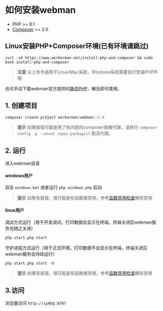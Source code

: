 # 如何安装webman

* PHP >= 8.1
* [Composer](https://getcomposer.org/) >= 2.0


## Linux安装PHP+Composer环境(已有环境请跳过)
```
curl -sO https://www.workerman.net/install-php-and-composer && sudo bash install-php-and-composer
```
> **注意**
> 以上命令适用于Linux/Mac系统，Windows系统需要自行安装PHP环境

也可手动下载webman官方提供的[静态PHP](https://www.workerman.net/download)，解压即可使用。

## 1. 创建项目

```php
composer create-project workerman/webman:~2.0
```

> **提示**
> 如果报错可能是用了有问题的composer镜像代理，请执行 `composer config -g --unset repos.packagist` 取消代理。

## 2. 运行

进入webman目录   

#### windows用户
双击 `windows.bat` 或者运行 `php windows.php` 启动

> **提示**
> 如果有报错，很可能是有函数被禁用，参考[函数禁用检查](others/disable-function-check.md)解除禁用

#### linux用户
调试方式运行（用于开发调试，打印数据会显示在终端，终端关闭后webman服务也随之关闭）
 
```php
php start.php start
```

守护进程方式运行（用于正式环境，打印数据不会显示在终端，终端关闭后webman服务会持续运行）

```php
php start.php start -d
```

> **提示**
> 如果有报错，很可能是有函数被禁用，参考[函数禁用检查](others/disable-function-check.md)解除禁用

## 3.访问

浏览器访问 `http://ip地址:8787`





